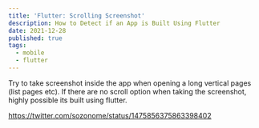 ```yaml
---
title: 'Flutter: Scrolling Screenshot'
description: How to Detect if an App is Built Using Flutter
date: 2021-12-28
published: true
tags:
  - mobile
  - flutter
---
```


Try to take screenshot inside the app when opening a long vertical pages (list pages etc). If there are no scroll option when taking the screenshot, highly possible its built using flutter.

https://twitter.com/sozonome/status/1475856375863398402
